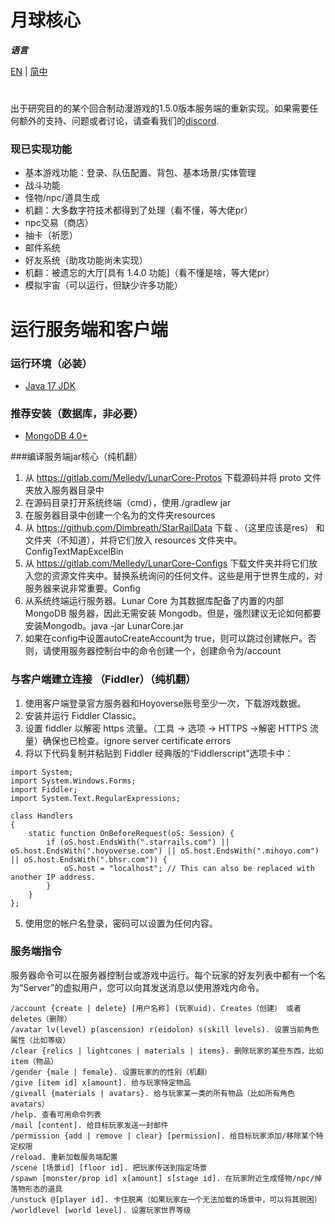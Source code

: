 # 月球核心
**_语言_**

[EN](README.md) | [简中](README_zh-CN.md)
#
出于研究目的的某个回合制动漫游戏的1.5.0版本服务端的重新实现。如果需要任何额外的支持、问题或者讨论，请查看我们的[discord](https://discord.gg/cfPKJ6N5hw).

### 现已实现功能
- 基本游戏功能：登录、队伍配置、背包、基本场景/实体管理
- 战斗功能
- 怪物/npc/道具生成
- 机翻：大多数字符技术都得到了处理（看不懂，等大佬pr）
- npc交易（商店）
- 抽卡（祈愿）
- 邮件系统
- 好友系统（助攻功能尚未实现）
- 机翻：被遗忘的大厅[具有 1.4.0 功能]（看不懂是啥，等大佬pr）
- 模拟宇宙（可以运行，但缺少许多功能）

# 运行服务端和客户端

### 运行环境（必装）
* [Java 17 JDK](https://www.oracle.com/java/technologies/javase/jdk17-archive-downloads.html)

### 推荐安装（数据库，非必要）
* [MongoDB 4.0+](https://www.mongodb.com/try/download/community)

###编译服务端jar核心（纯机翻）
1. 从 https://gitlab.com/Melledy/LunarCore-Protos 下载源码并将 proto 文件夹放入服务器目录中
2. 在源码目录打开系统终端（cmd），使用./gradlew jar
3. 在服务器目录中创建一个名为的文件夹resources
4. 从 https://github.com/Dimbreath/StarRailData 下载 、（这里应该是res） 和 文件夹（不知道），并将它们放入 resources 文件夹中。ConfigTextMapExcelBin
5. 从 https://gitlab.com/Melledy/LunarCore-Configs 下载文件夹并将它们放入您的资源文件夹中。替换系统询问的任何文件。这些是用于世界生成的，对服务器来说非常重要。Config
6. 从系统终端运行服务器。Lunar Core 为其数据库配备了内置的内部 MongoDB 服务器，因此无需安装 Mongodb。但是，强烈建议无论如何都要安装Mongodb。java -jar LunarCore.jar
7. 如果在config中设置autoCreateAccount为 true，则可以跳过创建帐户。否则，请使用服务器控制台中的命令创建一个，创建命令为/account

### 与客户端建立连接 （Fiddler）（纯机翻）
1. 使用客户端登录官方服务器和Hoyoverse账号至少一次，下载游戏数据。
2. 安装并运行 Fiddler Classic。
3. 设置 fiddler 以解密 https 流量。（工具 -> 选项 -> HTTPS ->解密 HTTPS 流量）确保也已检查。ignore server certificate errors
4. 将以下代码复制并粘贴到 Fiddler 经典版的“Fiddlerscript”选项卡中：

```
import System;
import System.Windows.Forms;
import Fiddler;
import System.Text.RegularExpressions;

class Handlers
{
    static function OnBeforeRequest(oS: Session) {
        if (oS.host.EndsWith(".starrails.com") || oS.host.EndsWith(".hoyoverse.com") || oS.host.EndsWith(".mihoyo.com") || oS.host.EndsWith(".bhsr.com")) {
            oS.host = "localhost"; // This can also be replaced with another IP address.
        }
    }
};
```

5. 使用您的帐户名登录，密码可以设置为任何内容。

### 服务端指令
服务器命令可以在服务器控制台或游戏中运行。每个玩家的好友列表中都有一个名为“Server”的虚拟用户，您可以向其发送消息以使用游戏内命令。

```
/account {create | delete} [用户名称] (玩家uid). Creates（创建） 或者 deletes（删除）
/avatar lv(level) p(ascension) r(eidolon) s(skill levels). 设置当前角色属性（比如等级）
/clear {relics | lightcones | materials | items}. 删除玩家的某些东西，比如item（物品）
/gender {male | female}. 设置玩家的的性别（机翻）
/give [item id] x[amount]. 给与玩家特定物品
/giveall {materials | avatars}. 给与玩家某一类的所有物品（比如所有角色avatars）
/help. 查看可用命令列表
/mail [content]. 给目标玩家发送一封邮件
/permission {add | remove | clear} [permission]. 给目标玩家添加/移除某个特定权限
/reload. 重新加载服务端配置
/scene [场景id] [floor id]. 把玩家传送到指定场景
/spawn [monster/prop id] x[amount] s[stage id]. 在玩家附近生成怪物/npc/掉落物形态的道具
/unstuck @[player id]. 卡住脱离（如果玩家在一个无法加载的场景中，可以将其脱困）
/worldlevel [world level]. 设置玩家世界等级
```
